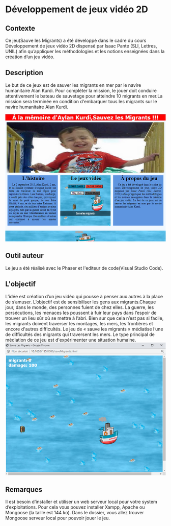 # Développement de jeux vidéo 2D
## Contexte
Ce jeu(Sauve les Migrants) a été développé dans le cadre du cours Développement de jeux vidéo 2D dispensé par Isaac Pante (SLI, Lettres, UNIL) afin qu’appliquer les méthodologies et les notions enseignées dans la création d’un jeu vidéo. 
## Description
Le but de ce jeux est de sauver les migrants en mer par le navire humanitaire Alan Kurdi. Pour compléter la mission, le jouer doit conduire attentivement le bateau de sauvetage pour atteindre 10 migrants en mer.La mission sera terminée en condition d'embarquer tous les migrants sur le navire humanitaire Alan Kurdi.

![l'écran d'accueil](/scenes/Capture1.PNG)
## Outil auteur
Le jeu a été réalisé avec le Phaser et l'editeur de code(Visual Studio Code).
## L'objectif
L’idée est création d’un jeu vidéo qui pousse à penser aux autres à la place de s’amuser.
L’objectif est de sensibiliser les gens aux migrants.Chaque jour, dans le monde, des personnes fuient de chez elles. La guerre, les persécutions, les menaces les poussent à fuir leur pays dans l’espoir de trouver un lieu sûr où se mettre à l’abri. Bien sur que cela n’est pas si facile, les migrants doivent traverser les montages, les mers, les frontières et encore d'autres difficultés. Le jeu de « sauve les migrants » médiatise l’une de difficultés des migrants qui traversent les mers. Le type principal de médiation de ce jeu est  d'expérimenter une situation humaine.
![Sauve le Migrants](/scenes/Capture2.PNG)
## Remarques
Il est besoin d’installer et utiliser un web serveur local pour votre system d’exploitations. Pour cela vous pouvez installer Xampp, Apache ou Mongoose (la taille est 144 ko). Dans le dossier, vous allez trouver Mongoose serveur local pour pouvoir jouer le jeu.
